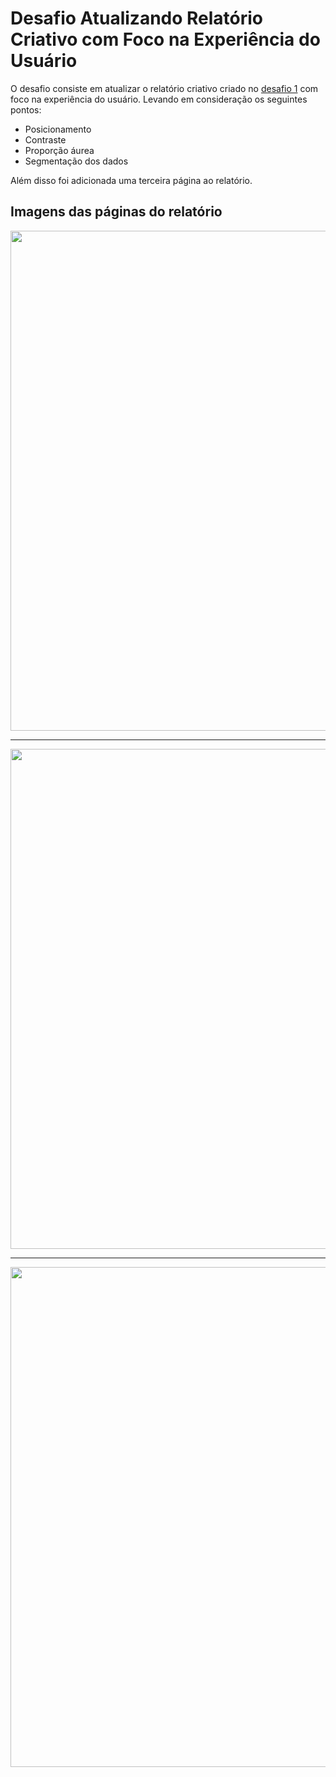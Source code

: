 # Desafio Atualizando Relatório Criativo com Foco na Experiência do Usuário

O desafio consiste em atualizar o relatório criativo criado no [desafio 1](https://github.com/talitachobits/power-bi/tree/main/Desafio%201) com foco na experiência do usuário. Levando em consideração os seguintes pontos:

- Posicionamento
- Contraste
- Proporção áurea
- Segmentação dos dados

Além disso foi adicionada uma terceira página ao relatório.

## Imagens das páginas do relatório

<p align="center" alt="Página de Vendas">
<img 
    src="https://github.com/talitachobits/power-bi/blob/main/Atualizando%20o%20Relat%C3%B3rio%20Criativo%20com%20Foco%20na%20UX/Vendas.png"
    width="800"  
/>
</p>

---

<p align="center" alt="Página de Lucro">
<img 
    src="https://github.com/talitachobits/power-bi/blob/main/Atualizando%20o%20Relat%C3%B3rio%20Criativo%20com%20Foco%20na%20UX/Lucro.png"
    width="800"  
/>
</p>

---

<p align="center" alt="Página de Lucro">
<img 
    src="https://github.com/talitachobits/power-bi/blob/main/Atualizando%20o%20Relat%C3%B3rio%20Criativo%20com%20Foco%20na%20UX/Relatorio.png"
    width="800"  
/>
</p>


